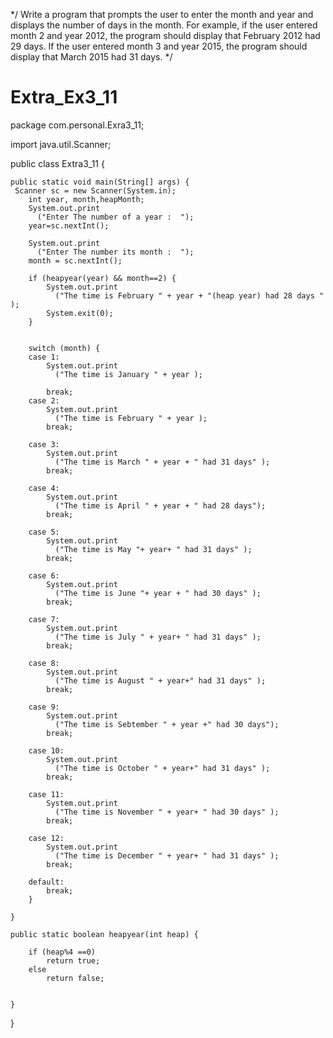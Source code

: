 */
Write a program that prompts the user
to enter the month and year and displays the number of days in the month. For
example, if the user entered month 2 and year 2012, the program should display
that February 2012 had 29 days. If the user entered month 3 and year 2015, the
program should display that March 2015 had 31 days. */

# Extra_Ex3_11

package com.personal.Exra3_11;

import java.util.Scanner;

public class Extra3_11 {

	public static void main(String[] args) {
	 Scanner sc = new Scanner(System.in);
		int year, month,heapMonth;
		System.out.print
	      ("Enter The number of a year :  ");
		year=sc.nextInt();
		
		System.out.print
	      ("Enter The number its month :  ");
	    month = sc.nextInt();
	    
	    if (heapyear(year) && month==2) {
	    	System.out.print
		      ("The time is February " + year + "(heap year) had 28 days " );
	    	System.exit(0);
	    }
		    	
	    
	    switch (month) {
		case 1:
			System.out.print
		      ("The time is January " + year );
		    
			break;
		case 2:
			System.out.print
		      ("The time is February " + year );
			break;

		case 3:
			System.out.print
		      ("The time is March " + year + " had 31 days" );
			break;

		case 4:
			System.out.print
		      ("The time is April " + year + " had 28 days");
			break;

		case 5:
			System.out.print
		      ("The time is May "+ year+ " had 31 days" );
			break;

		case 6:
			System.out.print
		      ("The time is June "+ year + " had 30 days" );
			break;

		case 7:
			System.out.print
		      ("The time is July " + year+ " had 31 days" );
			break;

		case 8:
			System.out.print
		      ("The time is August " + year+" had 31 days" );
			break;

		case 9:
			System.out.print
		      ("The time is Sebtember " + year +" had 30 days");
			break;
			
		case 10:
			System.out.print
		      ("The time is October " + year+" had 31 days" );
			break;

		case 11:
			System.out.print
		      ("The time is November " + year+ " had 30 days" );
			break;

		case 12:
			System.out.print
		      ("The time is December " + year+ " had 31 days" );
			break;

		default:
			break;
		}
	    
	}
	
	public static boolean heapyear(int heap) {
		
		if (heap%4 ==0)
			return true;
		else 
			return false;
			
		
	}

}
